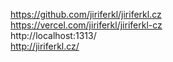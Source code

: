 https://github.com/jiriferkl/jiriferkl.cz  
https://vercel.com/jiriferkl/jiriferkl-cz  
http://localhost:1313/  
http://jiriferkl.cz/  
